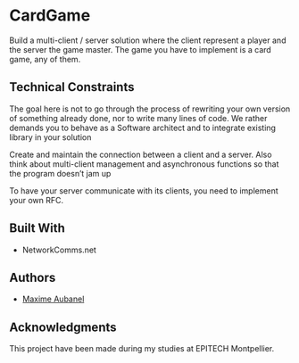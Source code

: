 # CardGame

Build a multi-client / server solution where the client represent a player and the server
the game master. The game you have to implement is a card game, any of them.


## Technical Constraints

The goal here is not to go through the process of rewriting your own version of something
already done, nor to write many lines of code.
We rather demands you to behave as a Software architect and to integrate existing library
in your solution

Create and maintain the connection between a client and a server.
Also think about multi-client management and asynchronous functions so that the program
doesn’t jam up

To have your server communicate with its clients, you need to implement your own RFC.


## Built With

* NetworkComms.net


## Authors

* [Maxime Aubanel](https://github.com/MaximeAubanel)


## Acknowledgments

This project have been made during my studies at EPITECH Montpellier.
